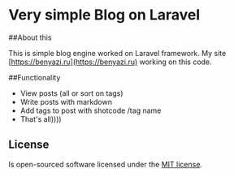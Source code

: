 # Very simple Blog on Laravel

##About this

This is simple blog engine worked on Laravel framework. My site [https://benyazi.ru](https://benyazi.ru) working on this code.

##Functionality

- View posts (all or sort on tags)
- Write posts with markdown
- Add tags to post with shotcode /tag name
- That's all)))) 

## License

Is open-sourced software licensed under the [MIT license](http://opensource.org/licenses/MIT).
